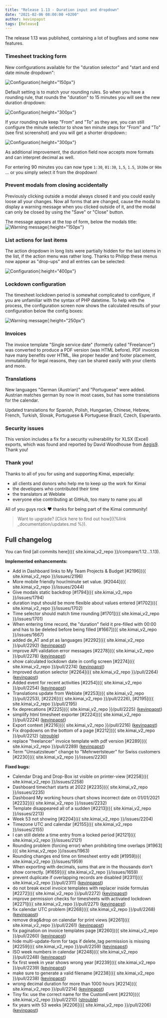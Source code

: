 ```yaml
---
title: "Release 1.13 - Duration input and dropdown"
date: "2021-02-06 08:00:00 +0200"
author: kevinpapst
tags: [Release]
---
```


The release 1.13 was published, containing a lot of bugfixes and some new features. 

### Timesheet tracking form

New configurations available for the "duration selector" and "start and end date minute dropdown":

![Configuration](/images/documentation/timesheet/minute_configuration.png "Configuration values to influence timesheet dropdowns"){:height="150px"}

Default setting is to match your rounding rules. So when you have a rounding rule, that rounds the "duration" to 15 minutes you will see the new duration dropdown:

![Configuration](/images/documentation/timesheet/duration_selector.png "The new duration select dropdown"){:height="300px"}

If your rounding rule keep "From" and "To" as they are, you can still configure the minute selector to show ten minute 
steps for "From" and "To" (see first screenshot) and you will get a shorter dropdown::
 
![Configuration](/images/documentation/timesheet/minute_selector.png "Minute selects support steps as well"){:height="300px"}

As additional improvement, the duration field now accepts more formats and can interpret decimal as well.

For entering 90 minutes you can now type `1:30`,  `01:30`,  `1,5`, `1.5`, `1h30m` or `90m` ... or you simply select it from the dropdown!

### Prevent modals from closing accidentally

Previously clicking outside a modal always closed it and you could easily loose all your changes. 
Now all forms that are changed, cause the modal to display a warning message when you clicked outside of it, and the modal can only be 
closed by using the "Save" or "Close" button.

The message appears at the top of form, below the modals title:
![Warning message](/images/documentation/modal_close.png "Warning message prevents that changed forms will be accidentally closed"){:height="150px"}

### List actions for last items

The action dropdown in long lists were partially hidden for the last iotems in the list, if the action menu was rather long.
Thanks to Philipp these menus now appear as "drop-ups" and all entries can be selected: 

![Configuration](/images/news/1-13-dropup.png "List actions appear as drop-up"){:height="400px"}

### Lockdown configuration

The timesheet lockdown period is somewhat complicated to configure, if you are unfamiliar with the syntax of PHP datetime.
To help with the process, the configuration screen now shows the calculated results of your configuration below the config boxes:
    
![Warning message](/images/documentation/lockdown_configuration.png "Rendered lockdown configuration values"){:height="250px"}

### Invoices

The invoice template "Single service date" (formerly called "Freelancer") was converted to produce a PDF version (was HTML before).
PDF invoices have many benefits over HTML, like proper header and footer placement, immutability for legal reasons, 
they can be shared easily with your clients and more.

### Translations

New languages "German (Austrian)" and "Portuguese" were added. 
Austrian matches german by now in most cases, but has some translations for the calendar.

Updated translations for Spanish, Polish, Hungarian, Chinese, Hebrew, French, Turkish, Slovak, Portuguese & Portuguese Brazil, Czech, Esperanto.

### Security issues

This version includes a fix for a security vulnerability for XLSX (Excel) exports, which was found and reported by David Woodhouse from [Aegis9](https://www.aegis9.com.au). Thank you! 

### Thank you!

Thanks to all of you for using and supporting Kimai, especially:
- all clients and donors who help me to keep up the work for Kimai
- the developers who contributed their time
- the translators at Weblate
- everyone else contributing at GitHub, too many to name you all 

All of you guys rock ❤️ thanks for being part of the Kimai community!

> Want to upgrade? [Click here to find out how]({%link _documentation/updates.md %}).

## Full changelog

You can find [all commits here]({{ site.kimai_v2_repo }}/compare/1.12...1.13).

**Implemented enhancements:**

- Add in Dashboard links to My Team Projects & Budget [\#2196]({{ site.kimai_v2_repo }}/issues/2196)
- More mobile friendly hour/minute set value. [\#2044]({{ site.kimai_v2_repo }}/issues/2044)
- Give modals static backdrop [\#1794]({{ site.kimai_v2_repo }}/issues/1794)
- duration input should be more flexible about values entered [\#1702]({{ site.kimai_v2_repo }}/issues/1702)
- Time selector should match time rounding [\#1701]({{ site.kimai_v2_repo }}/issues/1701)
- When entering time record, the "duration" field it pre-filled with 00:00 and has to be deleted before being filled [\#1667]({{ site.kimai_v2_repo }}/issues/1667)
- added de\_AT and pt as languages [\#2292]({{ site.kimai_v2_repo }}/pull/2292) ([kevinpapst](https://github.com/kevinpapst))
- improve API validation error messages [\#2278]({{ site.kimai_v2_repo }}/pull/2278) ([kevinpapst](https://github.com/kevinpapst))
- show calculated lockdown date in config screen [\#2274]({{ site.kimai_v2_repo }}/pull/2274) ([kevinpapst](https://github.com/kevinpapst))
- Improved duration selector [\#2264]({{ site.kimai_v2_repo }}/pull/2264) ([kevinpapst](https://github.com/kevinpapst))
- Added event for recent activities [\#2254]({{ site.kimai_v2_repo }}/pull/2254) ([kevinpapst](https://github.com/kevinpapst))
- Translations update from Weblate [\#2253]({{ site.kimai_v2_repo }}/pull/2253), [\#2226]({{ site.kimai_v2_repo }}/pull/2226), [\#2195]({{ site.kimai_v2_repo }}/pull/2195)
- fix deprecations [\#2225]({{ site.kimai_v2_repo }}/pull/2225) ([kevinpapst](https://github.com/kevinpapst))
- simplify html timesheet exporter [\#2224]({{ site.kimai_v2_repo }}/pull/2224) ([kevinpapst](https://github.com/kevinpapst))
- Export context [\#2216]({{ site.kimai_v2_repo }}/pull/2216) ([kevinpapst](https://github.com/kevinpapst))
- Fix dropdowns on the bottom of a page [\#2212]({{ site.kimai_v2_repo }}/pull/2212) ([strouble](https://github.com/strouble))
- replace "freelancer" invoice template with pdf version [\#2289]({{ site.kimai_v2_repo }}/pull/2289) ([kevinpapst](https://github.com/kevinpapst))
- Term "Umsatzsteuer" change to "Mehrwertsteuer" for Swiss customers [\#2230]({{ site.kimai_v2_repo }}/issues/2230)

**Fixed bugs:**

- Calendar Drag and Drop-Box ist visible on printer-view [\#2258]({{ site.kimai_v2_repo }}/issues/2258)
- Dashboard timechart starts at 2022 [\#2235]({{ site.kimai_v2_repo }}/issues/2235)
- Dashboard My working hours chart shows incorrect date on 01/01/2021 [\#2232]({{ site.kimai_v2_repo }}/issues/2232)
- Template disappeared all of a sudden [\#2213]({{ site.kimai_v2_repo }}/issues/2213)
- Week 53 not showing [\#2204]({{ site.kimai_v2_repo }}/issues/2204)
- Timezone UTC and calendar [\#2155]({{ site.kimai_v2_repo }}/issues/2155)
- I can still delete a time entry from a locked period [\#2121]({{ site.kimai_v2_repo }}/issues/2121)
- Rounding problem \(forcing error\) when prohibiting time overlaps [\#1963]({{ site.kimai_v2_repo }}/issues/1963)
- Rounding changes end time on timesheet entry edit [\#1959]({{ site.kimai_v2_repo }}/issues/1959)
- When exporting with decimals, sums that are in the thousands don't show correctly. [\#1659]({{ site.kimai_v2_repo }}/issues/1659)
- prevent duplicate if overlapping records are disabled [\#2311]({{ site.kimai_v2_repo }}/pull/2311) ([kevinpapst](https://github.com/kevinpapst))
- do not break excel invoice templates with replacer inside formulas [\#2272]({{ site.kimai_v2_repo }}/pull/2272) ([kevinpapst](https://github.com/kevinpapst))
- improve permission checks for timesheets with activated lockdown [\#2271]({{ site.kimai_v2_repo }}/pull/2271) ([kevinpapst](https://github.com/kevinpapst))
- fix calendar UTC problem [\#2268]({{ site.kimai_v2_repo }}/pull/2268) ([kevinpapst](https://github.com/kevinpapst))
- remove drag&drop on calendar for print views [\#2261]({{ site.kimai_v2_repo }}/pull/2261) ([kevinpapst](https://github.com/kevinpapst))
- fix pagination on invoice templates page [\#2260]({{ site.kimai_v2_repo }}/pull/2260) ([kevinpapst](https://github.com/kevinpapst))
- hide multi-update-form for tags if delete\_tag permission is missing [\#2259]({{ site.kimai_v2_repo }}/pull/2259) ([kevinpapst](https://github.com/kevinpapst))
- ISO week numbers in calendar [\#2248]({{ site.kimai_v2_repo }}/pull/2248) ([kevinpapst](https://github.com/kevinpapst))
- fix first week in year shows wrong year [\#2239]({{ site.kimai_v2_repo }}/pull/2239) ([kevinpapst](https://github.com/kevinpapst))
- make sure to generate a valid filename [\#2238]({{ site.kimai_v2_repo }}/pull/2238) ([kevinpapst](https://github.com/kevinpapst))
- wrong decimal duration for more than 1000 hours [\#2214]({{ site.kimai_v2_repo }}/pull/2214) ([kevinpapst](https://github.com/kevinpapst))
- Tiny fix: use the correct name for the CustomEvent [\#2210]({{ site.kimai_v2_repo }}/pull/2210) ([strouble](https://github.com/strouble))
- fix years with 53 weeks [\#2206]({{ site.kimai_v2_repo }}/pull/2206) ([kevinpapst](https://github.com/kevinpapst))
